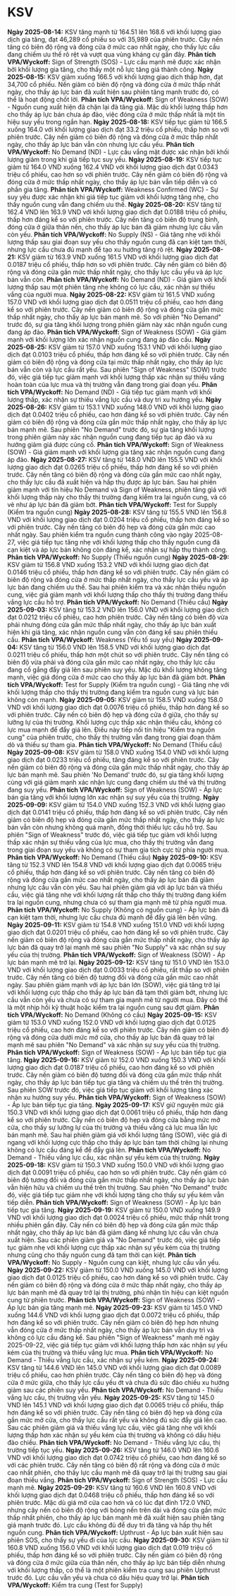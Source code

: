 # KSV

**Ngày 2025-08-14:** KSV tăng mạnh từ 164.51 lên 168.6 với khối lượng giao dịch gia tăng, đạt 46,289 cổ phiếu so với 35,989 của phiên trước. Cây nến tăng có biên độ rộng và đóng cửa ở mức cao nhất ngày, cho thấy lực cầu đang chiếm ưu thế rõ rệt và vượt qua vùng kháng cự gần đây. **Phân tích VPA/Wyckoff:** Sign of Strength (SOS) - Lực cầu mạnh mẽ được xác nhận bởi khối lượng gia tăng, cho thấy một nỗ lực tăng giá thành công.
**Ngày 2025-08-15:** KSV giảm xuống 166.5 với khối lượng giao dịch thấp hơn, đạt 34,700 cổ phiếu. Nến giảm có biên độ rộng và đóng cửa ở mức thấp nhất ngày, cho thấy áp lực bán đã xuất hiện sau phiên tăng mạnh trước đó, có thể là hoạt động chốt lời. **Phân tích VPA/Wyckoff:** Sign of Weakness (SOW) - Nguồn cung xuất hiện đã chặn lại đà tăng giá. Mặc dù khối lượng thấp hơn cho thấy áp lực bán chưa áp đảo, việc đóng cửa ở mức thấp nhất là một tín hiệu suy yếu trong ngắn hạn.
**Ngày 2025-08-18:** KSV tiếp tục giảm từ 166.5 xuống 164.0 với khối lượng giao dịch đạt 33.2 triệu cổ phiếu, thấp hơn so với phiên trước. Cây nến giảm có biên độ rộng và đóng cửa ở mức thấp nhất ngày, cho thấy áp lực bán vẫn còn nhưng lực cầu yếu. **Phân tích VPA/Wyckoff:** No Demand (ND) - Lực cầu vắng mặt được xác nhận bởi khối lượng giảm trong khi giá tiếp tục suy yếu.
**Ngày 2025-08-19:** KSV tiếp tục giảm từ 164.0 VND xuống 162.4 VND với khối lượng giao dịch đạt 0.0343 triệu cổ phiếu, cao hơn so với phiên trước. Cây nến giảm có biên độ rộng và đóng cửa ở mức thấp nhất ngày, cho thấy áp lực bán vẫn tiếp diễn và có phần gia tăng. **Phân tích VPA/Wyckoff:** Weakness Confirmed (WC) - Sự suy yếu được xác nhận khi giá tiếp tục giảm với khối lượng tăng nhẹ, cho thấy nguồn cung vẫn đang chiếm ưu thế.
**Ngày 2025-08-20:** KSV tăng từ 162.4 VND lên 163.9 VND với khối lượng giao dịch đạt 0.0188 triệu cổ phiếu, thấp hơn đáng kể so với phiên trước. Cây nến tăng có biên độ trung bình, đóng cửa ở giữa thân nến, cho thấy áp lực bán đã giảm nhưng lực cầu vẫn còn yếu. **Phân tích VPA/Wyckoff:** No Supply (NS) - Giá tăng nhẹ với khối lượng thấp sau giai đoạn suy yếu cho thấy nguồn cung đã cạn kiệt tạm thời, nhưng lực cầu chưa đủ mạnh để tạo xu hướng tăng rõ rệt.
**Ngày 2025-08-21:** KSV giảm từ 163.9 VND xuống 161.5 VND với khối lượng giao dịch đạt 0.0187 triệu cổ phiếu, thấp hơn so với phiên trước. Cây nến giảm có biên độ rộng và đóng cửa gần mức thấp nhất ngày, cho thấy lực cầu yếu và áp lực bán vẫn còn. **Phân tích VPA/Wyckoff:** No Demand (ND) - Giá giảm với khối lượng thấp sau một phiên tăng nhẹ không có lực cầu, xác nhận sự thiếu vắng của người mua.
**Ngày 2025-08-22:** KSV giảm từ 161.5 VND xuống 157.0 VND với khối lượng giao dịch đạt 0.0511 triệu cổ phiếu, cao hơn đáng kể so với phiên trước. Cây nến giảm có biên độ rộng và đóng cửa gần mức thấp nhất ngày, cho thấy áp lực bán mạnh mẽ. So với phiên "No Demand" trước đó, sự gia tăng khối lượng trong phiên giảm này xác nhận nguồn cung đang áp đảo. **Phân tích VPA/Wyckoff:** Sign of Weakness (SOW) - Giá giảm mạnh với khối lượng lớn xác nhận nguồn cung đang áp đảo cầu.
**Ngày 2025-08-25:** KSV giảm từ 157.0 VND xuống 153.1 VND với khối lượng giao dịch đạt 0.0103 triệu cổ phiếu, thấp hơn đáng kể so với phiên trước. Cây nến giảm có biên độ rộng và đóng cửa tại mức thấp nhất ngày, cho thấy áp lực bán vẫn còn và lực cầu rất yếu. Sau phiên "Sign of Weakness" (SOW) trước đó, việc giá tiếp tục giảm mạnh với khối lượng thấp xác nhận sự thiếu vắng hoàn toàn của lực mua và thị trường vẫn đang trong giai đoạn yếu. **Phân tích VPA/Wyckoff:** No Demand (ND) - Giá tiếp tục giảm mạnh với khối lượng thấp, xác nhận sự thiếu vắng lực cầu và duy trì xu hướng yếu.
**Ngày 2025-08-26:** KSV giảm từ 153.1 VND xuống 148.0 VND với khối lượng giao dịch đạt 0.0402 triệu cổ phiếu, cao hơn đáng kể so với phiên trước. Cây nến giảm có biên độ rộng và đóng cửa gần mức thấp nhất ngày, cho thấy áp lực bán mạnh mẽ. Sau phiên "No Demand" trước đó, sự gia tăng khối lượng trong phiên giảm này xác nhận nguồn cung đang tiếp tục áp đảo và xu hướng giảm giá được củng cố. **Phân tích VPA/Wyckoff:** Sign of Weakness (SOW) - Giá giảm mạnh với khối lượng gia tăng xác nhận nguồn cung đang áp đảo.
**Ngày 2025-08-27:** KSV tăng từ 148.0 VND lên 155.5 VND với khối lượng giao dịch đạt 0.0265 triệu cổ phiếu, thấp hơn đáng kể so với phiên trước. Cây nến tăng có biên độ rộng và đóng cửa gần mức cao nhất ngày, cho thấy lực cầu đã xuất hiện và hấp thụ được áp lực bán. Sau hai phiên giảm mạnh với tín hiệu No Demand và Sign of Weakness, phiên tăng giá với khối lượng thấp này cho thấy thị trường đang kiểm tra lại nguồn cung, và có vẻ như áp lực bán đã giảm bớt. **Phân tích VPA/Wyckoff:** Test for Supply (Kiểm tra nguồn cung)
**Ngày 2025-08-28:** KSV tăng từ 155.5 VND lên 156.8 VND với khối lượng giao dịch đạt 0.0204 triệu cổ phiếu, thấp hơn đáng kể so với phiên trước. Cây nến tăng có biên độ hẹp và đóng cửa gần mức cao nhất ngày. Sau phiên kiểm tra nguồn cung thành công vào ngày 2025-08-27, việc giá tiếp tục tăng nhẹ với khối lượng thấp cho thấy nguồn cung đã cạn kiệt và áp lực bán không còn đáng kể, xác nhận sự hấp thụ thành công. **Phân tích VPA/Wyckoff:** No Supply (Thiếu nguồn cung)
**Ngày 2025-08-29:** KSV giảm từ 156.8 VND xuống 153.2 VND với khối lượng giao dịch đạt 0.0146 triệu cổ phiếu, thấp hơn đáng kể so với phiên trước. Cây nến giảm có biên độ rộng và đóng cửa ở mức thấp nhất ngày, cho thấy lực cầu yếu và áp lực bán đang chiếm ưu thế. Sau hai phiên kiểm tra và xác nhận thiếu nguồn cung, việc giá giảm mạnh với khối lượng thấp cho thấy thị trường đang thiếu vắng lực cầu hỗ trợ. **Phân tích VPA/Wyckoff:** No Demand (Thiếu cầu)
**Ngày 2025-09-03:** KSV tăng từ 153.2 VND lên 156.0 VND với khối lượng giao dịch đạt 0.0212 triệu cổ phiếu, cao hơn phiên trước. Cây nến tăng có biên độ vừa phải nhưng đóng cửa gần mức thấp nhất ngày, cho thấy áp lực bán xuất hiện khi giá tăng, xác nhận nguồn cung vẫn còn đáng kể sau phiên thiếu cầu. **Phân tích VPA/Wyckoff:** Weakness (Yếu tố suy yếu)
**Ngày 2025-09-04:** KSV tăng từ 156.0 VND lên 158.5 VND với khối lượng giao dịch đạt 0.0211 triệu cổ phiếu, thấp hơn một chút so với phiên trước. Cây nến tăng có biên độ vừa phải và đóng cửa gần mức cao nhất ngày, cho thấy lực cầu đang cố gắng đẩy giá lên sau phiên suy yếu. Mặc dù khối lượng không tăng mạnh, việc giá đóng cửa ở mức cao cho thấy áp lực bán đã giảm bớt. **Phân tích VPA/Wyckoff:** Test for Supply (Kiểm tra nguồn cung) - Giá tăng nhẹ với khối lượng thấp cho thấy thị trường đang kiểm tra nguồn cung và lực bán không còn mạnh.
**Ngày 2025-09-05:** KSV giảm từ 158.5 VND xuống 158.0 VND với khối lượng giao dịch đạt 0.0076 triệu cổ phiếu, thấp hơn đáng kể so với phiên trước. Cây nến có biên độ hẹp và đóng cửa ở giữa, cho thấy sự lưỡng lự của thị trường. Khối lượng cực thấp xác nhận thiếu cầu, không có lực mua mạnh để đẩy giá lên. Điều này tiếp nối tín hiệu "Kiểm tra nguồn cung" của phiên trước, cho thấy thị trường vẫn đang trong giai đoạn thăm dò và thiếu sự tham gia. **Phân tích VPA/Wyckoff:** No Demand (Thiếu cầu)
**Ngày 2025-09-08:** KSV giảm từ 158.0 VND xuống 154.0 VND với khối lượng giao dịch đạt 0.0233 triệu cổ phiếu, tăng đáng kể so với phiên trước. Cây nến giảm có biên độ rộng và đóng cửa gần mức thấp nhất ngày, cho thấy áp lực bán mạnh mẽ. Sau phiên 'No Demand' trước đó, sự gia tăng khối lượng cùng với giá giảm mạnh xác nhận lực cung đang chiếm ưu thế và thị trường đang suy yếu. **Phân tích VPA/Wyckoff:** Sign of Weakness (SOW) - Áp lực bán gia tăng với khối lượng lớn xác nhận sự suy yếu của thị trường.
**Ngày 2025-09-09:** KSV giảm từ 154.0 VND xuống 152.3 VND với khối lượng giao dịch đạt 0.0141 triệu cổ phiếu, thấp hơn đáng kể so với phiên trước. Cây nến giảm có biên độ hẹp và đóng cửa gần mức thấp nhất ngày, cho thấy áp lực bán vẫn còn nhưng không quá mạnh, đồng thời thiếu lực cầu hỗ trợ. Sau phiên "Sign of Weakness" trước đó, việc giá tiếp tục giảm với khối lượng thấp xác nhận sự thiếu vắng của lực mua, cho thấy thị trường vẫn đang trong giai đoạn suy yếu và không có sự tham gia tích cực từ phía người mua. **Phân tích VPA/Wyckoff:** No Demand (Thiếu cầu)
**Ngày 2025-09-10:** KSV tăng từ 152.3 VND lên 154.8 VND với khối lượng giao dịch đạt 0.0065 triệu cổ phiếu, thấp hơn đáng kể so với phiên trước. Cây nến tăng có biên độ rộng và đóng cửa gần mức cao nhất ngày, cho thấy áp lực bán đã giảm nhưng lực cầu vẫn còn yếu. Sau hai phiên giảm giá với áp lực bán và thiếu cầu, việc giá tăng nhẹ với khối lượng rất thấp cho thấy thị trường đang kiểm tra lại nguồn cung, nhưng chưa có sự tham gia mạnh mẽ từ phía người mua. **Phân tích VPA/Wyckoff:** No Supply (Không có nguồn cung) - Áp lực bán đã cạn kiệt tạm thời, nhưng lực cầu chưa đủ mạnh để đẩy giá lên bền vững.
**Ngày 2025-09-11:** KSV giảm từ 154.8 VND xuống 151.0 VND với khối lượng giao dịch đạt 0.0201 triệu cổ phiếu, cao hơn đáng kể so với phiên trước. Cây nến giảm có biên độ rộng và đóng cửa gần mức thấp nhất ngày, cho thấy áp lực bán đã quay trở lại mạnh mẽ sau phiên "No Supply" và xác nhận sự suy yếu của thị trường. **Phân tích VPA/Wyckoff:** Sign of Weakness (SOW) - Áp lực bán mạnh mẽ trở lại.
**Ngày 2025-09-12:** KSV tăng từ 151.0 VND lên 153.0 VND với khối lượng giao dịch đạt 0.0033 triệu cổ phiếu, rất thấp so với phiên trước. Cây nến tăng có biên độ tương đối và đóng cửa gần mức cao nhất ngày. Sau phiên giảm mạnh với áp lực bán lớn (SOW), việc giá tăng trở lại với khối lượng cực thấp cho thấy áp lực bán đã tạm thời giảm bớt, nhưng lực cầu vẫn còn yếu và chưa có sự tham gia mạnh mẽ từ người mua. Đây có thể là một nhịp hồi kỹ thuật hoặc kiểm tra lại nguồn cung sau đợt giảm. **Phân tích VPA/Wyckoff:** No Demand (Không có cầu)
**Ngày 2025-09-15:** KSV giảm từ 153.0 VND xuống 152.0 VND với khối lượng giao dịch đạt 0.0125 triệu cổ phiếu, cao hơn đáng kể so với phiên trước. Cây nến giảm có biên độ rộng và đóng cửa dưới mức mở cửa, cho thấy áp lực bán đã quay trở lại mạnh mẽ sau phiên "No Demand" và xác nhận sự suy yếu của thị trường. **Phân tích VPA/Wyckoff:** Sign of Weakness (SOW) - Áp lực bán tiếp tục gia tăng.
**Ngày 2025-09-16:** KSV giảm từ 152.0 VND xuống 150.3 VND với khối lượng giao dịch đạt 0.0187 triệu cổ phiếu, cao hơn đáng kể so với phiên trước. Cây nến giảm có biên độ tương đối và đóng cửa gần mức thấp nhất ngày, cho thấy áp lực bán tiếp tục gia tăng và chiếm ưu thế trên thị trường. Sau phiên SOW trước đó, việc giá tiếp tục giảm với khối lượng tăng xác nhận xu hướng suy yếu. **Phân tích VPA/Wyckoff:** Sign of Weakness (SOW) - Áp lực bán tiếp tục gia tăng.
**Ngày 2025-09-17:** KSV giữ nguyên mức giá 150.3 VND với khối lượng giao dịch đạt 0.0061 triệu cổ phiếu, thấp hơn đáng kể so với phiên trước. Cây nến có biên độ hẹp và đóng cửa bằng mức mở cửa, cho thấy sự lưỡng lự của thị trường và thiếu vắng cả lực mua lẫn lực bán mạnh mẽ. Sau hai phiên giảm giá với khối lượng tăng (SOW), việc giá đi ngang với khối lượng cực thấp cho thấy áp lực bán tạm thời chững lại nhưng không có lực cầu đáng kể để đẩy giá lên. **Phân tích VPA/Wyckoff:** No Demand - Thiếu vắng lực cầu, xác nhận sự yếu kém của thị trường.
**Ngày 2025-09-18:** KSV giảm từ 150.3 VND xuống 150.0 VND với khối lượng giao dịch đạt 0.0091 triệu cổ phiếu, cao hơn so với phiên trước. Cây nến giảm có biên độ tương đối và đóng cửa gần mức thấp nhất ngày, cho thấy áp lực bán vẫn hiện hữu và chiếm ưu thế trên thị trường. Sau phiên "No Demand" trước đó, việc giá tiếp tục giảm nhẹ với khối lượng tăng cho thấy sự yếu kém vẫn tiếp diễn. **Phân tích VPA/Wyckoff:** Sign of Weakness (SOW) - Áp lực bán tiếp tục gia tăng.
**Ngày 2025-09-19:** KSV giảm từ 150.0 VND xuống 149.9 VND với khối lượng giao dịch đạt 0.0024 triệu cổ phiếu, mức thấp nhất trong nhiều phiên gần đây. Cây nến có biên độ hẹp và đóng cửa gần mức thấp nhất ngày, cho thấy áp lực bán đã giảm đáng kể nhưng lực cầu vẫn chưa xuất hiện. Sau các phiên giảm giá và "No Demand" trước đó, việc giá tiếp tục giảm nhẹ với khối lượng cực thấp xác nhận sự yếu kém của thị trường nhưng cũng cho thấy nguồn cung đã tạm thời cạn kiệt. **Phân tích VPA/Wyckoff:** No Supply - Nguồn cung cạn kiệt, nhưng lực cầu vẫn yếu.
**Ngày 2025-09-22:** KSV giảm từ 150.0 VND xuống 145.0 VND với khối lượng giao dịch đạt 0.0125 triệu cổ phiếu, cao hơn đáng kể so với phiên trước. Cây nến giảm có biên độ rộng và đóng cửa ở mức thấp nhất ngày, cho thấy áp lực bán mạnh mẽ đã quay trở lại thị trường, phủ nhận tín hiệu cạn kiệt nguồn cung từ phiên trước. **Phân tích VPA/Wyckoff:** Sign of Weakness (SOW) - Áp lực bán gia tăng mạnh mẽ.
**Ngày 2025-09-23:** KSV giảm từ 145.0 VND xuống 144.6 VND với khối lượng giao dịch đạt 0.0072 triệu cổ phiếu, thấp hơn đáng kể so với phiên trước. Cây nến giảm có biên độ hẹp hơn nhưng vẫn đóng cửa ở mức thấp nhất ngày, cho thấy áp lực bán vẫn duy trì và không có lực cầu đáng kể. Sau phiên "Sign of Weakness" mạnh mẽ ngày 2025-09-22, việc giá tiếp tục giảm với khối lượng thấp hơn xác nhận sự yếu kém của thị trường và thiếu vắng lực mua. **Phân tích VPA/Wyckoff:** No Demand - Thiếu vắng lực cầu, xác nhận sự yếu kém.
**Ngày 2025-09-24:** KSV tăng từ 144.6 VND lên 145.0 VND với khối lượng giao dịch đạt 0.0089 triệu cổ phiếu, cao hơn phiên trước. Cây nến tăng có biên độ hẹp và đóng cửa ở mức giữa, cho thấy lực cầu yếu ớt và chưa đủ sức đảo chiều xu hướng giảm sau các phiên suy yếu. **Phân tích VPA/Wyckoff:** No Demand - Thiếu vắng lực cầu, thị trường vẫn yếu.
**Ngày 2025-09-25:** KSV tăng từ 145.0 VND lên 145.1 VND với khối lượng giao dịch đạt 0.0065 triệu cổ phiếu, thấp hơn đáng kể so với phiên trước. Cây nến tăng có biên độ hẹp và đóng cửa gần mức mở cửa, cho thấy lực cầu rất yếu và không đủ sức đẩy giá lên cao. Sau các phiên giảm giá và thiếu vắng lực cầu, việc giá tăng nhẹ với khối lượng thấp hơn xác nhận sự yếu kém của thị trường và không có dấu hiệu đảo chiều. **Phân tích VPA/Wyckoff:** No Demand - Thiếu vắng lực cầu, thị trường tiếp tục yếu.
**Ngày 2025-09-26:** KSV tăng từ 146.0 VND lên 160.6 VND với khối lượng giao dịch đạt 0.0742 triệu cổ phiếu, cao hơn đáng kể so với các phiên trước. Cây nến tăng có biên độ rất rộng và đóng cửa ở mức cao nhất phiên, cho thấy lực cầu mạnh mẽ đã quay trở lại thị trường sau giai đoạn thiếu vắng. **Phân tích VPA/Wyckoff:** Sign of Strength (SOS) - Lực cầu mạnh mẽ.
**Ngày 2025-09-29:** KSV tăng từ 160.6 VND lên 160.8 VND với khối lượng giao dịch đạt 0.0468 triệu cổ phiếu, thấp hơn đáng kể so với phiên trước. Mặc dù giá mở cửa cao hơn và có lúc đạt đỉnh 172.0 VND, nhưng cây nến có biên độ rộng với bóng nến trên dài và đóng cửa gần mức thấp nhất phiên, cho thấy áp lực bán mạnh mẽ đã xuất hiện sau phiên tăng giá mạnh trước đó. Lực cầu không đủ để duy trì đà tăng và hấp thụ hết nguồn cung. **Phân tích VPA/Wyckoff:** Upthrust - Áp lực bán xuất hiện sau phiên SOS, cho thấy sự yếu đi của lực cầu.
**Ngày 2025-09-30:** KSV giảm từ 160.8 VND xuống 156.0 VND với khối lượng giao dịch đạt 0.019 triệu cổ phiếu, thấp hơn đáng kể so với phiên trước. Cây nến giảm có biên độ rộng và đóng cửa ở mức giữa của thân nến, cho thấy áp lực bán tiếp diễn nhưng với khối lượng thấp, có thể là một phiên kiểm tra cung sau phiên Upthrust trước đó. Lực cầu vẫn yếu và chưa có dấu hiệu quay trở lại. **Phân tích VPA/Wyckoff:** Kiểm tra cung (Test for Supply)
